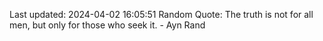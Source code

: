 Last updated: 2024-04-02 16:05:51
Random Quote: The truth is not for all men, but only for those who seek it. - Ayn Rand